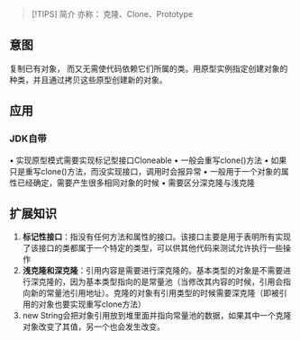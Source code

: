 > [!TIPS] 简介
> 亦称： 克隆、Clone、Prototype

## 意图
复制已有对象， 而又无需使代码依赖它们所属的类。用原型实例指定创建对象的种类，并且通过拷贝这些原型创建新的对象。

## 应用
### JDK自带
• 实现原型模式需要实现标记型接口Cloneable
• 一般会重写clone()方法
• 如果只是重写clone()方法，而没实现接口，调用时会报异常
• 一般用于一个对象的属性已经确定，需要产生很多相同对象的时候
• 需要区分深克隆与浅克隆
## 扩展知识
1. **标记性接口**：指没有任何方法和属性的接口。该接口主要是用于表明所有实现了该接口的类都属于一个特定的类型，可以供其他代码来测试允许执行一些操作
2. **浅克隆和深克隆**：引用内容是需要进行深克隆的。基本类型的对象是不需要进行深克隆的，因为基本类型指向的是常量池（当修改其内容的时候，引用会指向新的常量池引用地址）。克隆的对象有引用类型的时候需要深克隆（即被引用的对象也要实现重写clone方法）
3. new String会把对象引用放到堆里面并指向常量池的数据，如果其中一个克隆对象改变了其值，另一个也会发生改变。